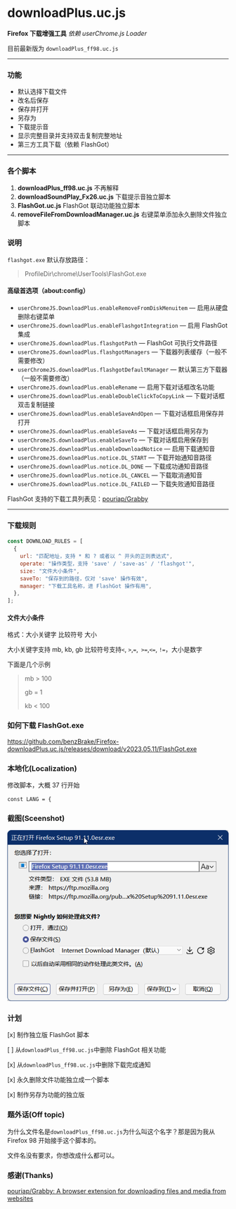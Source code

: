 # downloadPlus.uc.js

**Firefox 下载增强工具**
_依赖 userChrome.js Loader_

目前最新版为 `downloadPlus_ff98.uc.js`

---

### 功能

- 默认选择下载文件
- 改名后保存
- 保存并打开
- 另存为
- 下载提示音
- 显示完整目录并支持双击复制完整地址
- 第三方工具下载（依赖 FlashGot）

---

### 各个脚本

1. **downloadPlus_ff98.uc.js** 不再解释
2. **downloadSoundPlay_Fx26.uc.js** 下载提示音独立脚本
3. **FlashGot.uc.js** FlashGot 联动功能独立脚本
4. **removeFileFromDownloadManager.uc.js** 右键菜单添加永久删除文件独立脚本

### 说明

`flashgot.exe` 默认存放路径：

> ProfileDir\chrome\UserTools\FlashGot.exe

#### 高级首选项（about:config）

- `userChromeJS.DownloadPlus.enableRemoveFromDiskMenuitem` — 启用从硬盘删除右键菜单
- `userChromeJS.downloadPlus.enableFlashgotIntegration` — 启用 FlashGot 集成
- `userChromeJS.downloadPlus.flashgotPath` — FlashGot 可执行文件路径
- `userChromeJS.downloadPlus.flashgotManagers` — 下载器列表缓存（一般不需要修改）
- `userChromeJS.downloadPlus.flashgotDefaultManager` — 默认第三方下载器（一般不需要修改）
- `userChromeJS.downloadPlus.enableRename` — 启用下载对话框改名功能
- `userChromeJS.downloadPlus.enableDoubleClickToCopyLink` — 下载对话框双击复制链接
- `userChromeJS.downloadPlus.enableSaveAndOpen` — 下载对话框启用保存并打开
- `userChromeJS.downloadPlus.enableSaveAs` — 下载对话框启用另存为
- `userChromeJS.downloadPlus.enableSaveTo` — 下载对话框启用保存到
- `userChromeJS.downloadPlus.enableDownloadNotice` — 启用下载通知音
- `userChromeJS.downloadPlus.notice.DL_START` — 下载开始通知音路径
- `userChromeJS.downloadPlus.notice.DL_DONE` — 下载成功通知音路径
- `userChromeJS.downloadPlus.notice.DL_CANCEL` — 下载取消通知音
- `userChromeJS.downloadPlus.notice.DL_FAILED` — 下载失败通知音路径

FlashGot 支持的下载工具列表见：[pouriap/Grabby](https://github.com/pouriap/Grabby)

---

### 下载规则

```javascript
const DOWNLOAD_RULES = [
  {
    url: "匹配地址，支持 * 和 ? 或者以 ^ 开头的正则表达式",
    operate: "操作类型，支持 'save' / 'save-as' / 'flashgot'",
    size: "文件大小条件",
    saveTo: "保存到的路径，仅对 'save' 操作有效",
    manager: "下载工具名称，进 FlashGot 操作有用",
  },
];
```

#### 文件大小条件

格式：大小关键字 比较符号 大小

大小关键字支持 mb, kb, gb 比较符号支持`<`, `>`,`=`,` >=`,`<=`, `!=`，大小是数字

下面是几个示例

> mb > 100
>
> gb = 1
>
> kb < 100

### 如何下载 FlashGot.exe

https://github.com/benzBrake/Firefox-downloadPlus.uc.js/releases/download/v2023.05.11/FlashGot.exe

### 本地化(Localization)

修改脚本，大概 37 行开始

```
const LANG = {
```

### 截图(Sceenshot)

![downloadPlus](downloadPlus_ff98.png)

### 计划

[x] 制作独立版 FlashGot 脚本

[ ] 从`downloadPlus_ff98.uc.js`中删除 FlashGot 相关功能

[x] 从`downloadPlus_ff98.uc.js`中删除下载完成通知

[x] 永久删除文件功能独立成一个脚本

[x] 制作另存为功能的独立版

### 题外话(Off topic)

为什么文件名是`downloadPlus_ff98.uc.js`为什么叫这个名字？那是因为我从 Firefox 98 开始接手这个脚本的。

文件名没有要求，你想改成什么都可以。

### 感谢(Thanks)

[pouriap/Grabby: A browser extension for downloading files and media from websites](https://github.com/pouriap/Grabby)
